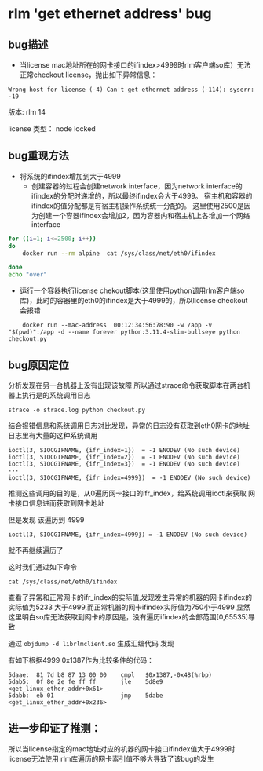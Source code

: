 # rlm 'get ethernet address' bug

## bug描述
  -  当license mac地址所在的网卡接口的ifindex>4999时rlm客户端so库）无法正常checkout license，抛出如下异常信息：
  ```
  Wrong host for license (-4) Can't get ethernet address (-114): syserr: -19
  ```
  版本:  rlm 14
    
  license 类型： node locked

## bug重现方法

- 将系统的ifindex增加到大于4999
    - 创建容器的过程会创建network interface，因为network interface的ifindex的分配时递增的，所以最终ifindex会大于4999。
    宿主机和容器的ifindex的值分配都是有宿主机操作系统统一分配的。
    这里使用2500是因为创建一个容器ifindex会增加2，因为容器内和宿主机上各增加一个网络interface
```bash
for ((i=1; i<=2500; i++))
do
    docker run --rm alpine  cat /sys/class/net/eth0/ifindex

done
echo "over"

```
- 运行一个容器执行license chekout脚本(这里使用python调用rlm客户端so库)，此时的容器里的eth0的ifindex是大于4999的，所以license checkout 会报错

```
    docker run --mac-address  00:12:34:56:78:90 -w /app -v "$(pwd)":/app -d --name forever python:3.11.4-slim-bullseye python checkout.py
```


## bug原因定位

分析发现在另一台机器上没有出现该故障
所以通过strace命令获取脚本在两台机器上执行是的系统调用日志

```
strace -o strace.log python checkout.py
```


结合报错信息和系统调用日志对比发现，异常的日志没有获取到eth0网卡的地址
日志里有大量的这种系统调用
```
ioctl(3, SIOCGIFNAME, {ifr_index=1})  = -1 ENODEV (No such device)
ioctl(3, SIOCGIFNAME, {ifr_index=2})  = -1 ENODEV (No such device)
ioctl(3, SIOCGIFNAME, {ifr_index=3})  = -1 ENODEV (No such device)
···
ioctl(3, SIOCGIFNAME, {ifr_index=4999})  = -1 ENODEV (No such device)
```
推测这些调用的目的是，从0遍历网卡接口的ifr_index，给系统调用ioctl来获取 网卡接口信息进而获取到网卡地址

但是发现 该遍历到 4999
```
ioctl(3, SIOCGIFNAME, {ifr_index=4999}) = -1 ENODEV (No such device)
```
就不再继续遍历了

这时我们通过如下命令
```
cat /sys/class/net/eth0/ifindex
```
查看了异常和正常网卡的ifr_index的实际值,发现发生异常的机器的网卡ifindex的实际值为5233 大于4999,而正常机器的网卡ifindex实际值为750小于4999
显然这里明白so库无法获取到网卡的原因是，没有遍历ifindex的全部范围[0,65535]导致

通过 ```objdump -d librlmclient.so``` 生成汇编代码 发现


有如下根据4999 0x1387作为比较条件的代码：
```
5daae:	81 7d b8 87 13 00 00 	cmpl   $0x1387,-0x48(%rbp)
5dab5:	0f 8e 2e fe ff ff    	jle    5d8e9 <get_linux_ether_addr+0x61>
5dabb:	eb 01                	jmp    5dabe <get_linux_ether_addr+0x236>
```

## 进一步印证了推测：

所以当license指定的mac地址对应的机器的网卡接口ifindex值大于4999时license无法使用
rlm库遍历的网卡索引值不够大导致了该bug的发生

